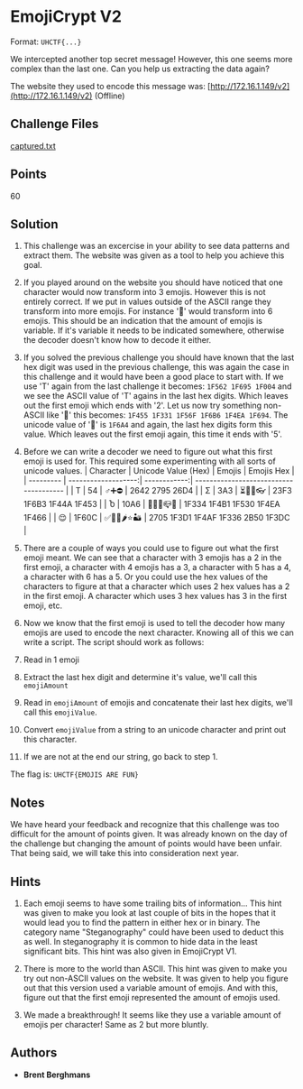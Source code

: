 # EmojiCrypt V2

Format: `UHCTF{...}`

We intercepted another top secret message! However, this one seems more complex than the last one. Can you help us extracting the data again?

The website they used to encode this message was: [http://172.16.1.149/v2](http://172.16.1.149/v2) (Offline)

## Challenge Files

[captured.txt](challenge/captured.txt)

## Points

60

## Solution

1. This challenge was an excercise in your ability to see data patterns and extract them. The website was given as a tool to help you achieve this goal. 

2. If you played around on the website you should have noticed that one character would now transform into 3 emojis. However this is not entirely correct. If we put in values outside of the ASCII range they transform into more emojis. For instance '🚤' would transform into 6 emojis. This should be an indication that the amount of emojis is variable. If it's variable it needs to be indicated somewhere, otherwise the decoder doesn't know how to decode it either. 

3. If you solved the previous challenge you should have known that the last hex digit was used in the previous challenge, this was again the case in this challenge and it would have been a good place to start with. If we use 'T' again from the last challenge it becomes: `1F562 1F695 1F004` and we see the ASCII value of 'T' agains in the last hex digits. Which leaves out the first emoji which ends with '2'. Let us now try something non-ASCII like '🚤' this becomes: `1F455 1F331 1F56F 1F6B6 1F4EA 1F694`. The unicode value of '🚤' is `1F6A4` and again, the last hex digits form this value. Which leaves out the first emoji again, this time it ends with '5'. 

4. Before we can write a decoder we need to figure out what this first emoji is used for. This required some experimenting with all sorts of unicode values. 
| Character | Unicode Value (Hex) | Emojis       | Emojis Hex                             |
| --------- | -------------------:| ------------:| -------------------------------------- |
| T         | 54                  | ♂➕⛔         |  2642  2795  26D4                      |
| Σ         | 3A3                 | ⏳🚳👊👓       |  23F3 1F6B3 1F44A 1F453                |
| Ⴆ         | 10A6                | 🌴💱🔰📪👦      | 1F334 1F4B1 1F530 1F4EA 1F466          |
| 😌         | 1F60C               | ✅🏑💯🌶⭐🏜    |  2705 1F3D1 1F4AF 1F336  2B50 1F3DC    |

5. There are a couple of ways you could use to figure out what the first emoji meant. We can see that a character with 3 emojis has a 2 in the first emoji, a character with 4 emojis has a 3, a character with 5 has a 4, a character with 6 has a 5. Or you could use the hex values of the characters to figure at that a character which uses 2 hex values has a 2 in the first emoji. A character which uses 3 hex values has 3 in the first emoji, etc. 

6. Now we know that the first emoji is used to tell the decoder how many emojis are used to encode the next character. Knowing all of this we can write a script. The script should work as follows: 
  1. Read in 1 emoji
  2. Extract the last hex digit and determine it's value, we'll call this `emojiAmount`
  3. Read in `emojiAmount` of emojis and concatenate their last hex digits, we'll call this `emojiValue`. 
  4. Convert `emojiValue` from a string to an unicode character and print out this character. 
  5. If we are not at the end our string, go back to step 1.

The flag is: `UHCTF{EMOJIS ARE FUN}`

## Notes
We have heard your feedback and recognize that this challenge was too difficult for the amount of points given. It was already known on the day of the challenge but changing the amount of points would have been unfair. That being said, we will take this into consideration next year. 

## Hints

1. Each emoji seems to have some trailing bits of information... 
This hint was given to make you look at last couple of bits in the hopes that it would lead you to find the pattern in either hex or in binary. The category name "Steganography" could have been used to deduct this as well. In steganography it is common to hide data in the least significant bits. This hint was also given in EmojiCrypt V1.

2. There is more to the world than ASCII. 
This hint was given to make you try out non-ASCII values on the website. It was given to help you figure out that this version used a variable amount of emojis. And with this, figure out that the first emoji represented the amount of emojis used. 

3. We made a breakthrough! It seems like they use a variable amount of emojis per character!
Same as 2 but more bluntly.  

## Authors

* **Brent Berghmans**





